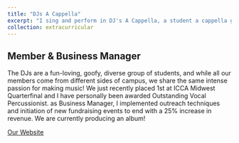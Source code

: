 ```yaml
---
title: "DJs A Cappella"
excerpt: "I sing and perform in DJ's A Cappella, a student a cappella group in teh Univeristy of Michigan <br/><img src='/images/500x300.png'>"
collection: extracurricular
---
```


Member & Business Manager
-----

The DJs are a fun-loving, goofy, diverse group of students, and while all our members come from different sides of campus, we share the same intense passion for making music! We just recently placed 1st at ICCA Midwest Quarterfinal and I have personally been awarded Outstanding Vocal Percussionist. as Business Manager, I implemented outreach techniques and initiation of new fundraising events to end with a 25% increase in revenue. We are currently producing an album!

[Our Website](https://www.djsacappella.com/)